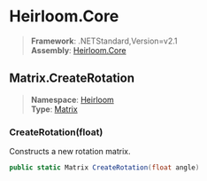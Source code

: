 # Heirloom.Core

> **Framework**: .NETStandard,Version=v2.1  
> **Assembly**: [Heirloom.Core][0]  

## Matrix.CreateRotation

> **Namespace**: [Heirloom][0]  
> **Type**: [Matrix][1]  

### CreateRotation(float)

Constructs a new rotation matrix.

```cs
public static Matrix CreateRotation(float angle)
```

[0]: ../../../Heirloom.Core.md
[1]: ../Matrix.md
